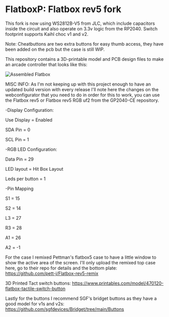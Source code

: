 # FlatboxP: Flatbox rev5 fork 

This fork is now using WS2812B-V5 from JLC, which include capacitors inside the circuit and also operate on 3.3v logic from the RP2040.
Switch footprint supports Kaihl choc v1 and v2.

Note: Cheatbuttons are two extra buttons for easy thumb access, they have been added on the pcb but the case is still WIP.

This repository contains a 3D-printable model and PCB design files to make an arcade controller that looks like this:

![Assembled Flatbox](pictures/IMG_20230627_002206.jpg)

MISC INFO:
As I'm not keeping up with this project enough to have an updated build version with every release I'll note here the changes on the webconfigurator that you need to do in order for this to work, you can use the Flatbox rev5 or Flatbox rev5 RGB uf2 from the GP2040-CE repository.

-Display Configuration:

Use Display = Enabled

SDA Pin = 0

SCL Pin = 1


-RGB LED Configuration:

Data Pin = 29

LED layout = Hit Box Layout

Leds per button = 1


-Pin Mapping

S1 = 15

S2 = 14

L3 = 27

R3 = 28

A1 = 26

A2 = -1


For the case I remixed Pettman's flatbox5 case to have a little window to show the active area of the screen.
I'll only upload the remixed top case here, go to their repo for details and the bottom plate:
https://github.com/pett-j/Flatbox-rev5-remix

3D Printed Tact switch buttons:
https://www.printables.com/model/470120-flatbox-tactile-switch-button

Lastly for the buttons I recommend SGF's bridget buttons as they have a good model for v1s and v2s:
https://github.com/sgfdevices/Bridget/tree/main/Buttons
